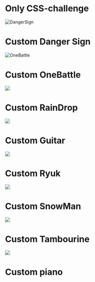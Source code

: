 # Only CSS-challenge

<img align="centre" src="DangerSign/ONePiece.png" alt="DangerSign">
<h1>Custom Danger Sign</h1>

<img align="centre" src="OneBattle/Screenshot from 2022-07-30 14-25-38.png" alt="OneBattle">
<h1>Custom OneBattle</h1>

<img align="top-right" src="rainDrop/Screenshot from 2022-07-30 14-29-30.png" alter="RainDrop">
<h1>Custom RainDrop</h1>

<img align="top-right" src="Guitar/guitar.png" alter="Guitar">
<h1>Custom Guitar</h1>

<img align="top-right" src="Ryuk/Ryuk.png" alter="Ryuk">
<h1>Custom Ryuk</h1>

<img align="top-right" src="SnowMan/SnowMan.png" alter="SnowMan">
<h1>Custom SnowMan</h1>    

<img align="top-right" src="Tambourine/tambourine.png" alter="Tambourine">
<h1>Custom Tambourine</h1> 

<img align="top-right" src="piano/piano.png" alter="piano">
<h1>Custom piano</h1> 

